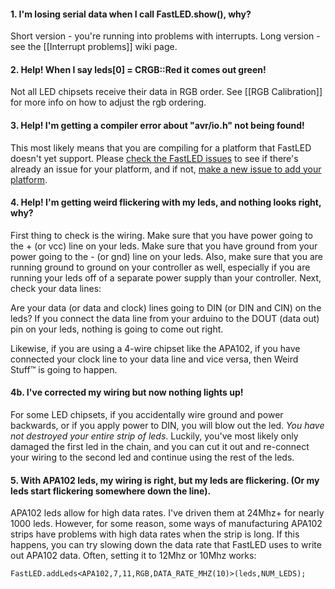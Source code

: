 #### 1. I'm losing serial data when I call FastLED.show(), why?

Short version - you're running into problems with interrupts.  Long version - see the [[Interrupt problems]] wiki page.

#### 2. Help!  When I say leds[0] = CRGB::Red it comes out green!

Not all LED chipsets receive their data in RGB order.  See [[RGB Calibration]] for more info on how to adjust the rgb ordering.

#### 3. Help!  I'm getting a compiler error about "avr/io.h" not being found!

This most likely means that you are compiling for a platform that FastLED doesn't yet support.  Please [check the FastLED issues](http://fastled.io/issues) to see if there's already an issue for your platform, and if not, [make a new issue to add your platform](https://github.com/FastLED/FastLED/issues/new).  

#### 4. Help!  I'm getting weird flickering with my leds, and nothing looks right, why?

First thing to check is the wiring.  Make sure that you have power going to the + (or vcc) line on your leds.  Make sure that you have ground from your power going to the - (or gnd) line on your leds.  Also, make sure that you are running ground to ground on your controller as well, especially if you are running your leds off of a separate power supply than your controller.  Next, check your data lines:

Are your data (or data and clock) lines going to DIN (or DIN and CIN) on the leds?  If you connect the data line from your arduino to the DOUT (data out) pin on your leds, nothing is going to come out right.

Likewise, if you are using a 4-wire chipset like the APA102, if you have connected your clock line to your data line and vice versa, then Weird Stuff™ is going to happen.

#### 4b. I've corrected my wiring but now nothing lights up!

For some LED chipsets, if you accidentally wire ground and power backwards, or if you apply power to DIN, you will blow out the led.  _*You have not destroyed your entire strip of leds*_.  Luckily, you've most likely only damaged the first led in the chain, and you can cut it out and re-connect your wiring to the second led and continue using the rest of the leds.

#### 5. With APA102 leds, my wiring is right, but my leds are flickering.  (Or my leds start flickering somewhere down the line).

APA102 leds allow for high data rates.  I've driven them at 24Mhz+ for nearly 1000 leds.  However, for some reason, some ways of manufacturing APA102 strips have problems with high data rates when the strip is long.  If this happens, you can try slowing down the data rate that FastLED uses to write out APA102 data.  Often, setting it to 12Mhz or 10Mhz works:

```
FastLED.addLeds<APA102,7,11,RGB,DATA_RATE_MHZ(10)>(leds,NUM_LEDS);
```
